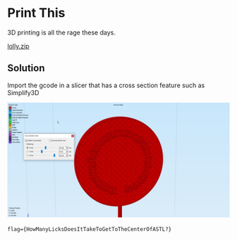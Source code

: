 # Print This

3D printing is all the rage these days.

[lolly.zip](./lolly.zip)

## Solution

Import the gcode in a slicer that has a cross section feature such as Simplify3D

![HowManyLicksDoesItTakeToGetToTheCenterOfASTL?](./solve.jpg)

`flag={HowManyLicksDoesItTakeToGetToTheCenterOfASTL?}`